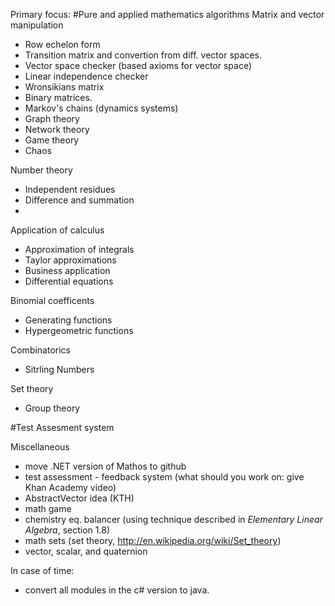 Primary focus:
#Pure and applied mathematics algorithms
Matrix and vector manipulation
* Row echelon form
* Transition matrix and convertion from diff. vector spaces.
* Vector space checker (based axioms for vector space)
* Linear independence checker
* Wronsikians matrix
* Binary matrices.
* Markov's chains (dynamics systems)
* Graph theory
* Network theory
* Game theory
* Chaos

Number theory
* Independent residues
* Difference and summation
* 
Application of calculus
* Approximation of integrals
* Taylor approximations
* Business application
* Differential equations

Binomial coefficents
* Generating functions
* Hypergeometric functions

Combinatorics
* Sitrling Numbers

Set theory
* Group theory

#Test Assesment system

Miscellaneous
* move .NET version of Mathos to github
* test assessment - feedback system (what should you work on: give Khan Academy video)
* AbstractVector idea (KTH)
* math game
* chemistry eq. balancer (using technique described in *Elementary Linear Algebra*, section 1.8)
* math sets (set theory, http://en.wikipedia.org/wiki/Set_theory)
* vector, scalar, and quaternion
 
In case of time:
* convert all modules in the c# version to java.

